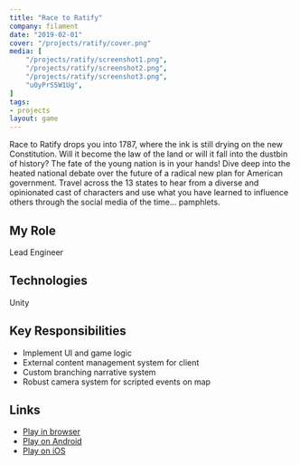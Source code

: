 ```yaml
---
title: "Race to Ratify"
company: filament
date: "2019-02-01"
cover: "/projects/ratify/cover.png"
media: [
    "/projects/ratify/screenshot1.png",
    "/projects/ratify/screenshot2.png",
    "/projects/ratify/screenshot3.png",
    "uOyPrS5W1Ug",
]
tags:
- projects
layout: game
---
```


Race to Ratify drops you into 1787, where the ink is still drying on the new Constitution. Will it become the law of the land or will it fall into the dustbin of history? The fate of the young nation is in your hands! Dive deep into the heated national debate over the future of a radical new plan for American government. Travel across the 13 states to hear from a diverse and opinionated cast of characters and use what you have learned to influence others through the social media of the time... pamphlets.

## My Role
Lead Engineer

## Technologies
Unity

## Key Responsibilities
* Implement UI and game logic
* External content management system for client
* Custom branching narrative system
* Robust camera system for scripted events on map

## Links
* [Play in browser](https://www.icivics.org/games/race-to-ratify)
* [Play on Android](https://play.google.com/store/apps/details?id=com.filament.icivics.ratify&hl=en)
* [Play on iOS](https://itunes.apple.com/us/app/race-to-ratify/id1454292874?mt=8)